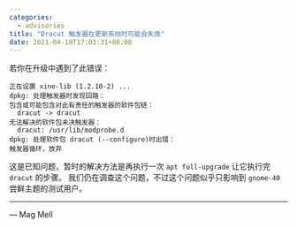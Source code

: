 ```yaml
---
categories:
  - advisories
title: "Dracut 触发器在更新系统时可能会失效"
date: 2021-04-10T17:03:31+08:00
---
```


若你在升级中遇到了此错误：

    正在设置 xine-lib (1.2.10-2) ...
    dpkg: 处理触发器时发现回路：
    包含或可能包含对此有责任的触发器的软件包链：
      dracut -> dracut
    无法解决的软件包未决触发器：
      dracut: /usr/lib/modprobe.d
    dpkg: 处理软件包 dracut (--configure)时出错：
    触发器循环，放弃

这是已知问题，暂时的解决方法是再执行一次 `apt full-upgrade` 让它执行完 `dracut` 的步骤。
我们仍在调查这个问题，不过这个问题似乎只影响到 `gnome-40` 尝鲜主题的测试用户。

----

— Mag Mell

